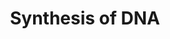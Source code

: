 ---
annotations:
- type: Pathway Ontology
  value: S phase pathway
- type: Pathway Ontology
  value: DNA replication pathway
authors:
- MaintBot
- Khanspers
- ReactomeTeam
- Anwesha
description: The actual synthesis of DNA occurs in the S phase of the cell cycle.
  This includes the initiation of DNA replication, when the first nucleotide of the
  new strand is laid down during the synthesis of the primer. The DNA replication
  preinitiation events begin in late M or early G1 phase.     View original pathway
  at [http://www.reactome.org/PathwayBrowser/#DIAGRAM=69239 Reactome].
last-edited: 2021-01-25
organisms:
- Homo sapiens
redirect_from:
- /index.php/Pathway:WP1925
- /instance/WP1925
schema-jsonld:
- '@context': https://schema.org/
  '@id': https://wikipathways.github.io/pathways/WP1925.html
  '@type': Dataset
  creator:
    '@type': Organization
    name: WikiPathways
  description: The actual synthesis of DNA occurs in the S phase of the cell cycle.
    This includes the initiation of DNA replication, when the first nucleotide of
    the new strand is laid down during the synthesis of the primer. The DNA replication
    preinitiation events begin in late M or early G1 phase.     View original pathway
    at [http://www.reactome.org/PathwayBrowser/#DIAGRAM=69239 Reactome].
  keywords:
  - 'PSMB7 '
  - 'PSMB5 '
  - 'p-T160-CDK2 '
  - RFC Heteropentamer
  - MCM2-7
  - 'ANAPC1 '
  - ubiquitinated Cdc6
  - 'RFC4 '
  - fragment complex
  - 'UBB(1-76) '
  - pre-replicative
  - 'PSMA7 '
  - heterotrimer:dna2
  - 'PSME1 '
  - 'MCM8 '
  - 'POLA2 '
  - GINS4
  - 'Okazaki fragment minus Flap '
  - 'UBE2E1 '
  - 'ORC3 '
  - PolyUb,p-S,T-ORC1
  - 'origin of replication '
  - 'PSMB9 '
  - 'PSMA4 '
  - 'CCNA2 '
  - 'ANAPC5 '
  - 'GINS3 '
  - 'RPA2 '
  - primer:origin
  - 'POLE3 '
  - polymerase
  - Unwinding complex at
  - CMP
  - duplex
  - 'PSMD14 '
  - 'ORC1 '
  - 'UBA52(1-76) '
  - 'PSMD7 '
  - 'POLE2 '
  - 'PSMA2 '
  - 'PSMC6 '
  - 'PSMF1 '
  - 'CDC16 '
  - 'MCM3 '
  - 'DNA primer '
  - Processive
  - dATP
  - 'UBC(609-684) '
  - 'PSMD5 '
  - 'POLD2 '
  - 'CDC26 '
  - 'PSMB1 '
  - 'GINS1 '
  - 'PSMD3 '
  - 'RNA primer '
  - 'UBB(77-152) '
  - primer-DNA
  - 'DNA2 '
  - Unwound fork
  - 'PSMD2 '
  - 'RFC2 '
  - RNA primer:origin
  - duplex:PCNA
  - 'GTP '
  - duplex:DNA
  - 26S proteasome
  - 'PSME3 '
  - CCNA:p-T160-CDK2,CCNE:p-T160-CDK2
  - 'Flap '
  - 'RPA1 '
  - p-CDC6
  - 'ANAPC11 '
  - homotrimer
  - 'PSMA1 '
  - 'ANAPC2 '
  - 'PSMD12 '
  - 'POLE '
  - 'CCNA1 '
  - 'PSME4 '
  - 'MCM7 '
  - CDC6
  - RNA primer-DNA
  - 'CDC6 '
  - 'GINS4 '
  - RFC
  - GINS complex
  - 'CCNE2 '
  - fragments:Remaining
  - 'POLD4 '
  - tetramer
  - 'CDT1 '
  - Heteropentamer:RNA
  - 'CUL1 '
  - 'PSMD10 '
  - fragment
  - 'ORC2 '
  - 'PSMC2 '
  - 'MCM4 '
  - 'UBE2S '
  - 'CDC45 '
  - 'PRIM1 '
  - 'PSMD4 '
  - ATP
  - 'Remaining Flap '
  - PCNA homotrimer
  - complex:Okazaki
  - 'Replication Fork '
  - 'PSMA5 '
  - dCTP
  - 'ANAPC10 '
  - 'PSMD6 '
  - 'UBC(153-228) '
  - 'RPA3 '
  - Mcm4,6,7 complex
  - 'PRIM2 '
  - 'POLD1 '
  - 'RBX1 '
  - 'UBC(77-152) '
  - 'SHFM1 '
  - 'FZR1 '
  - Ub
  - 'PSMA3 '
  - 'PSMB4 '
  - GINS2
  - 'PSMC3 '
  - 'PSMB6 '
  - 'PSME2 '
  - 'UBC(229-304) '
  - FEN1
  - MCM5
  - CDC45
  - ligated okazaki
  - 'SKP1 '
  - MCM8
  - 'POLE4 '
  - 'RFC5 '
  - 'PSMB10 '
  - SCF(SKP2) complex
  - 'PSMB3 '
  - from adjacent
  - 'PSMC4 '
  - heterotrimer
  - 'UBC(533-608) '
  - 'PSMA8 '
  - Okazaki fragment
  - 'UBC(457-532) '
  - GINS1
  - 'ANAPC7 '
  - 'PSMD11 '
  - Okazaki fragments
  - complex
  - 'PSMD13 '
  - 'ATP '
  - 'PSMD1 '
  - Replication Fork
  - MCM3
  - 'MCM5 '
  - dGTP
  - LIG1
  - 'UBC(305-380) '
  - UMP
  - Flap
  - fragment:Flap
  - 'PSMB2 '
  - CCNA:p-T160-CDK2
  - 'ORC6 '
  - 'MCM2 '
  - alpha:primase
  - 'PSMC1 '
  - 'CTP '
  - DNA polymerase
  - 'UBB(153-228) '
  - 'PSMD9 '
  - 'SKP2 '
  - 'Okazaki fragment '
  - GMP
  - 'RFC3 '
  - 'RPS27A(1-76) '
  - 'PSMA6 '
  - epsilon
  - alpha:origin
  - 'CDC23 '
  - 'CCNE1 '
  - NTP
  - 'PCNA '
  - 'PSMD8 '
  - 'CDC27 '
  - RPA heterotrimer
  - 'POLA1 '
  - 'GINS2 '
  - DNA Polymerase delta
  - replication fork
  - 'RFC1 '
  - 'ORC4 '
  - 'PSMB11 '
  - 'POLD3 '
  - ADP
  - DNA2
  - phospho-APC/C:Cdh1
  - 'ANAPC4 '
  - 'UBC(1-76) '
  - complex:nicked DNA
  - 'UBE2C '
  - 'MCM6 '
  - fragment:Flap:RPA
  - MCM2
  - (Orc1-minus)
  - p-S,T-ORC1
  - AMP
  - Processive complex
  - GINS3
  - 'ANAPC16 '
  - 'UBC(381-456) '
  - 'UBE2D1 '
  - 'ANAPC15 '
  - dTTP
  - 'PSMC5 '
  - alpha:primase:DNA
  - 'UTP '
  - 'PSMB8 '
  - 'ORC5 '
  license: CC0
  name: Synthesis of DNA
seo: CreativeWork
title: Synthesis of DNA
wpid: WP1925
---
